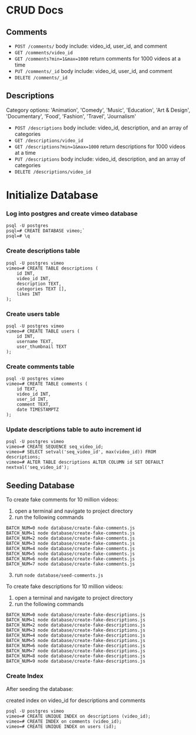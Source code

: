 # CRUD Docs

## Comments

* `POST /comments/` body include: video_id, user_id, and comment
* `GET /comments/video_id`
* `GET /comments?min=1&max=1000` return comments for 1000 videos at a time
* `PUT /comments/_id` body include: video_id, user_id, and comment
* `DELETE /comments/_id`

## Descriptions

Category options: 'Animation', 'Comedy', 'Music', 'Education', 'Art & Design', 'Documentary', 'Food', 'Fashion', 'Travel', 'Journalism'

* `POST /descriptions` body include: video_id, description, and an array of categories
* `GET /descriptions/video_id`
* `GET /descriptions?min=1&max=1000` return descriptions for 1000 videos at a time
* `PUT /descriptions` body include: video_id, description, and an array of categories
* `DELETE /descriptions/video_id`


# Initialize Database

### Log into postgres and create vimeo database

```
psql -U postgres
psql=# CREATE DATABASE vimeo;`
psql=# \q
```

### Create descriptions table

```
psql -U postgres vimeo
vimeo=# CREATE TABLE descriptions (
    id INT,
    video_id INT,
    description TEXT,
    categories TEXT [],
    likes INT
);
```

### Create users table

```
psql -U postgres vimeo
vimeo=# CREATE TABLE users (
    id INT,
    username TEXT,
    user_thumbnail TEXT
);
```

### Create comments table

```
psql -U postgres vimeo
vimeo=# CREATE TABLE comments (
    id TEXT,
    video_id INT,
    user_id INT,
    comment TEXT,
    date TIMESTAMPTZ
);
```

### Update descriptions table to auto increment id

```
psql -U postgres vimeo
vimeo=# CREATE SEQUENCE seq_video_id;
vimeo=# SELECT setval('seq_video_id', max(video_id)) FROM descriptions;
vimeo=# ALTER TABLE descriptions ALTER COLUMN id SET DEFAULT nextval('seq_video_id');
```

## Seeding Database

To create fake comments for 10 million videos:

1. open a terminal and navigate to project directory
2. run the following commands

```
BATCH_NUM=0 node database/create-fake-comments.js
BATCH_NUM=1 node database/create-fake-comments.js
BATCH_NUM=2 node database/create-fake-comments.js
BATCH_NUM=3 node database/create-fake-comments.js
BATCH_NUM=4 node database/create-fake-comments.js
BATCH_NUM=5 node database/create-fake-comments.js
BATCH_NUM=6 node database/create-fake-comments.js
BATCH_NUM=7 node database/create-fake-comments.js
```
3. run `node database/seed-comments.js`


To create fake descriptions for 10 million videos:

1. open a terminal and navigate to project directory
2. run the following commands
```
BATCH_NUM=0 node database/create-fake-descriptions.js
BATCH_NUM=1 node database/create-fake-descriptions.js
BATCH_NUM=2 node database/create-fake-descriptions.js
BATCH_NUM=3 node database/create-fake-descriptions.js
BATCH_NUM=4 node database/create-fake-descriptions.js
BATCH_NUM=5 node database/create-fake-descriptions.js
BATCH_NUM=6 node database/create-fake-descriptions.js
BATCH_NUM=7 node database/create-fake-descriptions.js
BATCH_NUM=8 node database/create-fake-descriptions.js
BATCH_NUM=9 node database/create-fake-descriptions.js
```

### Create Index

After seeding the database:

created index on video_id for descriptions and comments
```
psql -U postgres vimeo
vimeo=# CREATE UNIQUE INDEX on descriptions (video_id);
vimeo=# CREATE INDEX on comments (video_id);
vimeo=# CREATE UNIQUE INDEX on users (id);
```